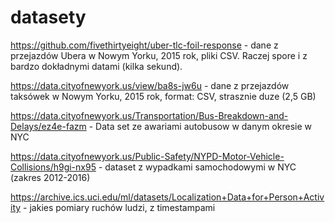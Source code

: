 # datasety

https://github.com/fivethirtyeight/uber-tlc-foil-response - dane z przejazdów Ubera w Nowym Yorku, 2015 rok, pliki CSV. Raczej spore i z bardzo dokładnymi datami (kilka sekund).

https://data.cityofnewyork.us/view/ba8s-jw6u - dane z przejazdów taksówek w Nowym Yorku, 2015 rok, format: CSV, strasznie duze (2,5 GB)

https://data.cityofnewyork.us/Transportation/Bus-Breakdown-and-Delays/ez4e-fazm - Data set ze awariami autobusow w danym okresie w NYC

https://data.cityofnewyork.us/Public-Safety/NYPD-Motor-Vehicle-Collisions/h9gi-nx95 - dataset z wypadkami samochodowymi w NYC (zakres 2012-2016)

https://archive.ics.uci.edu/ml/datasets/Localization+Data+for+Person+Activity - jakies pomiary ruchów ludzi, z timestampami
